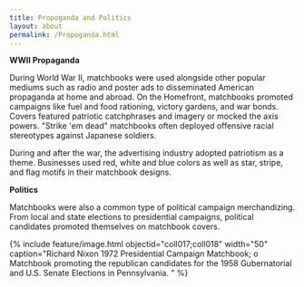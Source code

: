 ```yaml
---
title: Propoganda and Politics
layout: about
permalink: /Propoganda.html
---
```


<b>WWII Propaganda</b>

During World War II, matchbooks were used alongside other popular mediums such as radio and poster ads to disseminated American propaganda at home and abroad.
On the Homefront, matchbooks promoted campaigns like fuel and food rationing, victory gardens, and war bonds. Covers featured patriotic catchphrases and imagery or mocked the axis powers. "Strike 'em dead" matchbooks often deployed offensive racial stereotypes against Japanese soldiers. 

During and after the war, the advertising industry adopted patriotism as a theme. Businesses used red, white and blue colors as well as star, stripe, and flag motifs in their matchbook designs.


<b>Politics</b>

Matchbooks were also a common type of political campaign merchandizing. From local and state elections to presidential campaigns, political candidates promoted themselves on matchbook covers. 

{% include feature/image.html objectid="coll017;coll018" width="50" caption="Richard Nixon 1972 Presidential Campaign Matchbook; o	Matchbook promoting the republican candidates for the 1958 Gubernatorial and U.S.  Senate Elections in Pennsylvania. " %}
